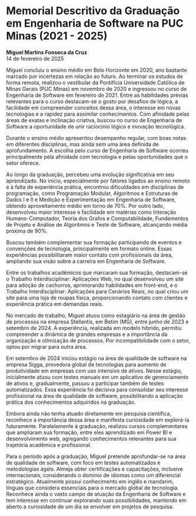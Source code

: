 # Memorial Descritivo da Graduação em Engenharia de Software na PUC Minas (2021 - 2025)  

**Miguel Martins Fonseca da Cruz**  
14 de fevereiro de 2025  

Miguel concluiu o ensino médio em Belo Horizonte em 2020, ano bastante marcado por incertezas em relação ao futuro. Ao terminar os estudos de forma remota, realizou o vestibular da Pontifícia Universidade Católica de Minas Gerais (PUC Minas) em novembro de 2020 e ingressou no curso de Engenharia de Software em fevereiro de 2021. Entre as habilidades prévias relevantes para o curso destacam-se o gosto por desafios de lógica, a facilidade em compreender conceitos dessa área, o interesse em novas tecnologias e a rapidez para assimilar conhecimentos. Com afinidade pelas áreas de exatas e inclinação criativa, buscou no curso de Engenharia de Software a oportunidade de unir raciocínio lógico e inovação tecnológica.  

Durante o ensino médio apresentou desempenho regular, com boas notas em diferentes disciplinas, mas ainda sem uma área definida de aprofundamento. A escolha pelo curso de Engenharia de Software ocorreu principalmente pela afinidade com tecnologia e pelas oportunidades que o setor oferece.  

Ao longo da graduação, percebeu uma evolução significativa em seu aprendizado. No início, especialmente por fatores ligados ao ensino remoto e à falta de experiência prática, encontrou dificuldades em disciplinas de programação, como Programação Modular, Algoritmos e Estruturas de Dados I e II e Medição e Experimentação em Engenharia de Software, obtendo aproveitamento médio em torno de 70%. Por outro lado, desenvolveu maior interesse e facilidade em matérias como Interação Humano-Computador, Teoria dos Grafos e Computabilidade, Fundamentos de Projeto e Análise de Algoritmos e Teste de Software, alcançando média próxima de 90%.  

Buscou também complementar sua formação participando de eventos e convenções de tecnologia, principalmente em formato online. Essas experiências possibilitaram maior contato com profissionais da área, ampliando sua visão sobre a carreira em Engenharia de Software.  

Entre os trabalhos acadêmicos que marcaram sua formação, destacam-se o Trabalho Interdisciplinar: Aplicações Web, no qual desenvolveu um site para adoção de cachorros, aprimorando habilidades em front-end, e o Trabalho Interdisciplinar: Aplicações para Cenários Reais, no qual criou um site para uma loja de roupas física, proporcionando contato com clientes e experiência prática em demandas reais.  

No mercado de trabalho, Miguel atuou como estagiário na área de gestão de processos na empresa Stellantis, em Betim (MG), entre junho de 2023 e setembro de 2024. A experiência, realizada em modelo híbrido, permitiu compreender a dinâmica de grandes empresas e a importância da organização e otimização de processos. Por incompatibilidade com o setor, optou por migrar para outra área.  

Em setembro de 2024 iniciou estágio na área de qualidade de software na empresa Sigga, provedora global de tecnologias para aumento de produtividade em empresas com uso intensivo de ativos. Nesse estágio, inicialmente atuou com testes manuais em um aplicativo de gerenciamento de ativos e, gradualmente, passou a participar também de testes automatizados. Essa experiência foi decisiva para consolidar seu interesse profissional na área de qualidade de software, possibilitando a aplicação prática dos conhecimentos adquiridos na graduação.  

Embora ainda não tenha atuado diretamente em pesquisa científica, reconhece a importância dessa área e manifesta curiosidade em explorá-la futuramente. Paralelamente à graduação, realizou cursos complementares que ampliaram sua formação, entre eles aprendizado em Power BI e desenvolvimento web, agregando conhecimentos relevantes para sua trajetória acadêmica e profissional.  

Para o período após a graduação, Miguel pretende aprofundar-se na área de qualidade de software, com foco em testes automatizados e metodologias ágeis. Almeja obter certificações e capacitações, inclusive internacionais, considerando o domínio de idiomas como um diferencial estratégico. Atualmente possui conhecimento em inglês e mandarim, línguas que considera essenciais para o mercado global de tecnologia. Reconhece ainda o vasto campo de atuação da Engenharia de Software e tem interesse em continuar explorando suas possibilidades, mantendo em aberto a curiosidade de um dia se envolver em projetos de pesquisa.  
